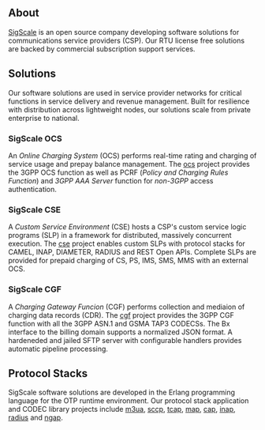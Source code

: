 ## About
[SigScale](http://www.sigscale.com) is an open source company developing software solutions for communications service providers (CSP). Our RTU license free solutions are backed by commercial subscription support services.

## Solutions
Our software solutions are used in service provider networks for critical functions in service delivery and revenue management. Built for resilience with distribution across lightweight nodes, our solutions scale from private enterprise to national.

### SigScale OCS
An *Online Charging System* (OCS) performs real-time rating and charging of service usage and prepay balance management. The [ocs](https://github.com/sigscale/ocs) project provides the 3GPP OCS function as well as PCRF (*Policy and Charging Rules Function*) and *3GPP AAA Server* function for *non-3GPP* access authentication.

### SigScale CSE
A *Custom Service Environment* (CSE) hosts a CSP's custom service logic programs (SLP) in a framework for distributed, massively concurrent execution. The [cse](https://github.com/sigscale/cse) project enables custom SLPs with protocol stacks for CAMEL, INAP, DIAMETER, RADIUS and REST Open APIs. Complete SLPs are provided for prepaid charging of CS, PS, IMS, SMS, MMS with an external OCS.
 
### SigScale CGF
A *Charging Gateway Funcion* (CGF) performs collection and mediaion of charging data records (CDR). The [cgf](https://github.com/sigscale/cgf) project provides the 3GPP CGF function with all the 3GPP ASN.1 and GSMA TAP3 CODECSs. The Bx interface to the billing domain supports a normalized JSON format. A hardeneded and jailed SFTP server with configurable handlers provides automatic pipeline processing. 
 
## Protocol Stacks
SigScale software solutions are developed in the Erlang programming language for the OTP runtime environment. Our protocol stack application and CODEC library projects include [m3ua](https://github.com/sigscale/m3ua), [sccp](https://github.com/sigscale/sccp), [tcap](https://github.com/sigscale/tcap), [map](https://github.com/sigscale/map), [cap](https://github.com/sigscale/cse), [inap](https://github.com/sigscale/inap), [radius](https://github.com/sigscale/radierl) and [ngap](https://github.com/sigscale/5g-ngap).

